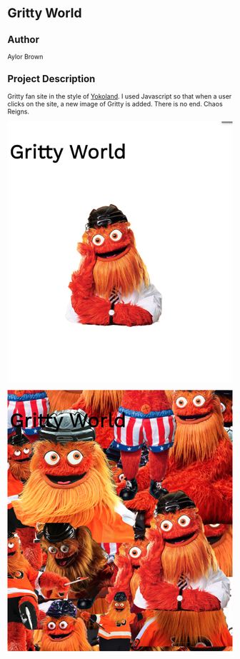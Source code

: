 # Gritty World 

## Author
Aylor Brown 

## Project Description 

Gritty fan site in the style of [Yokoland](http://yokoland.com). I used Javascript so that when a user clicks on the site, a new image of Gritty is added. There is no end. Chaos Reigns. 

![First click ](images/gritty-world-start.png)

![Full screen ](images/gritty-world-full.png)


